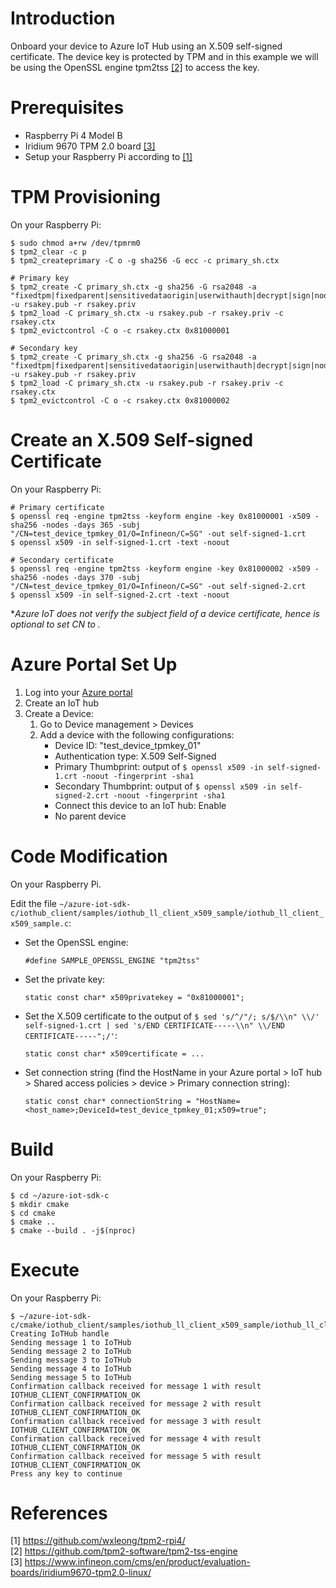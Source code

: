 # Introduction

Onboard your device to Azure IoT Hub using an X.509 self-signed certificate. The device key is protected by TPM and in this example we will be using the OpenSSL engine tpm2tss [[2]](#2) to access the key.

# Prerequisites

- Raspberry Pi 4 Model B 
- Iridium 9670 TPM 2.0 board [[3]](#3)
- Setup your Raspberry Pi according to [[1]](#1)

# TPM Provisioning

On your Raspberry Pi:
```
$ sudo chmod a+rw /dev/tpmrm0
$ tpm2_clear -c p
$ tpm2_createprimary -C o -g sha256 -G ecc -c primary_sh.ctx

# Primary key
$ tpm2_create -C primary_sh.ctx -g sha256 -G rsa2048 -a "fixedtpm|fixedparent|sensitivedataorigin|userwithauth|decrypt|sign|noda" -u rsakey.pub -r rsakey.priv
$ tpm2_load -C primary_sh.ctx -u rsakey.pub -r rsakey.priv -c rsakey.ctx
$ tpm2_evictcontrol -C o -c rsakey.ctx 0x81000001

# Secondary key
$ tpm2_create -C primary_sh.ctx -g sha256 -G rsa2048 -a "fixedtpm|fixedparent|sensitivedataorigin|userwithauth|decrypt|sign|noda" -u rsakey.pub -r rsakey.priv
$ tpm2_load -C primary_sh.ctx -u rsakey.pub -r rsakey.priv -c rsakey.ctx
$ tpm2_evictcontrol -C o -c rsakey.ctx 0x81000002
```

# Create an X.509 Self-signed Certificate

On your Raspberry Pi:
```
# Primary certificate
$ openssl req -engine tpm2tss -keyform engine -key 0x81000001 -x509 -sha256 -nodes -days 365 -subj "/CN=test_device_tpmkey_01/O=Infineon/C=SG" -out self-signed-1.crt
$ openssl x509 -in self-signed-1.crt -text -noout

# Secondary certificate
$ openssl req -engine tpm2tss -keyform engine -key 0x81000002 -x509 -sha256 -nodes -days 370 -subj "/CN=test_device_tpmkey_01/O=Infineon/C=SG" -out self-signed-2.crt
$ openssl x509 -in self-signed-2.crt -text -noout
```
**Azure IoT does not verify the subject field of a device certificate, hence is optional to set CN to <device id>.*

# Azure Portal Set Up

1. Log into your [Azure portal](https://portal.azure.com/)
2. Create an IoT hub
3. Create a Device:
    1. Go to Device management > Devices
    2. Add a device with the following configurations:
        - Device ID: "test_device_tpmkey_01"
        - Authentication type: X.509 Self-Signed
        - Primary Thumbprint: output of `$ openssl x509 -in self-signed-1.crt -noout -fingerprint -sha1`
        - Secondary Thumbprint: output of `$ openssl x509 -in self-signed-2.crt -noout -fingerprint -sha1`
        - Connect this device to an IoT hub: Enable
        - No parent device

# Code Modification

On your Raspberry Pi.

Edit the file `~/azure-iot-sdk-c/iothub_client/samples/iothub_ll_client_x509_sample/iothub_ll_client_x509_sample.c`:
- Set the OpenSSL engine:
    ```
    #define SAMPLE_OPENSSL_ENGINE "tpm2tss"
    ```
- Set the private key:
    ```
    static const char* x509privatekey = "0x81000001";
    ```
- Set the X.509 certificate to the output of `$ sed 's/^/"/; s/$/\\n" \\/' self-signed-1.crt | sed 's/END CERTIFICATE-----\\n" \\/END CERTIFICATE-----";/'`:
    ```
    static const char* x509certificate = ...
    ```
- Set connection string (find the HostName in your Azure portal > IoT hub > Shared access policies > device > Primary connection string):
    ```
    static const char* connectionString = "HostName=<host_name>;DeviceId=test_device_tpmkey_01;x509=true";
    ```

# Build

On your Raspberry Pi:
```
$ cd ~/azure-iot-sdk-c
$ mkdir cmake
$ cd cmake
$ cmake ..
$ cmake --build . -j$(nproc)
```

# Execute

On your Raspberry Pi:
```
$ ~/azure-iot-sdk-c/cmake/iothub_client/samples/iothub_ll_client_x509_sample/iothub_ll_client_x509_sample
Creating IoTHub handle
Sending message 1 to IoTHub
Sending message 2 to IoTHub
Sending message 3 to IoTHub
Sending message 4 to IoTHub
Sending message 5 to IoTHub
Confirmation callback received for message 1 with result IOTHUB_CLIENT_CONFIRMATION_OK
Confirmation callback received for message 2 with result IOTHUB_CLIENT_CONFIRMATION_OK
Confirmation callback received for message 3 with result IOTHUB_CLIENT_CONFIRMATION_OK
Confirmation callback received for message 4 with result IOTHUB_CLIENT_CONFIRMATION_OK
Confirmation callback received for message 5 with result IOTHUB_CLIENT_CONFIRMATION_OK
Press any key to continue
```

# References

<a id="1">[1] https://github.com/wxleong/tpm2-rpi4/</a> <br>
<a id="2">[2] https://github.com/tpm2-software/tpm2-tss-engine</a> <br>
<a id="3">[3] https://www.infineon.com/cms/en/product/evaluation-boards/iridium9670-tpm2.0-linux/</a> <br>